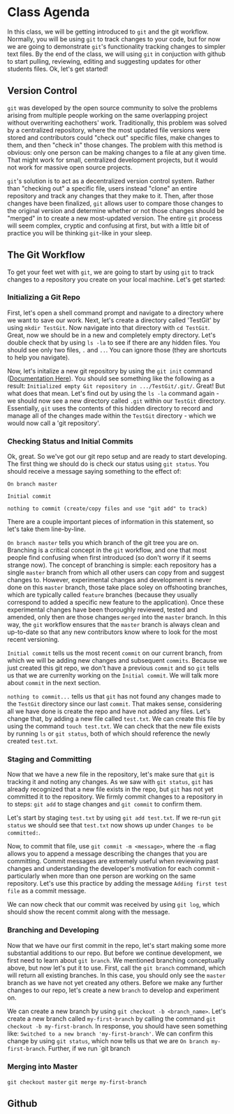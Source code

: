 # Class Agenda
In this class, we will be getting introduced to `git` and the git workflow.
Normally, you will be using `git` to track changes to your code, but for now we
are going to demonstrate `git`'s functionality tracking changes to simpler text
files.  By the end of the class, we will using `git` in conjuction with github
to start pulling, reviewing, editing and suggesting updates for other students
files.  Ok, let's get started!

## Version Control
`git` was developed by the open source community to solve the problems arising
from multiple people working on the same overlapping project without overwriting
eachothers' work.  Traditionally, this problem was solved by a centralized
repository, where the most updated file versions were stored and contributors
could "check out" specific files, make changes to them, and then "check in"
those changes.  The problem with this method is obvious: only one person can be
making changes to a file at any given time.  That might work for small,
centralized development projects, but it would not work for massive open source
projects.

`git`'s solution is to act as a decentralized version control system.  Rather than
"checking out" a specific file, users instead "clone" an entire repository and
track any changes that they make to it.  Then, after those changes have been
finalized, `git` allows user to compare those changes to the original version
and determine whether or not those changes should be "merged" in to create a new
most-updated version.  The entire `git` process will seem complex, cryptic and
confusing at first, but with a little bit of practice you will be thinking
`git`-like in your sleep.

## The Git Workflow
To get your feet wet with `git`, we are going to start by using `git` to track
changes to a repository you create on your local machine.  Let's get started:
### Initializing a Git Repo
First, let's open a shell command prompt and navigate to a directory where we
want to save our work.  Next, let's create a directory called 'TestGit' by using
`mkdir TestGit`.  Now navigate into that directory with `cd TestGit`.  Great,
now we should be in a new and completely empty directory.  Let's double check
that by using `ls -la` to see if there are any hidden files.  You should see
only two files, `.` and `..`.  You can ignore those (they are shortcuts to help
you navigate).

Now, let's initalize a new git repository by using the `git init` command
([Documentation Here](https://git-scm.com/docs/git-init)).  You should see
something like the following as a result: `Initialized empty Git repository in
.../TestGit/.git/`.  Great! But what does that mean.  Let's find out by using
the `ls -la` command again - we should now see a new directory called `.git`
within our `TestGit` directory. Essentially, `git` uses the contents of this
hidden directory to record and manage all of the changes made within the
`TestGit` directory - which we would now call a 'git repository'.  
### Checking Status and Initial Commits
Ok, great.  So we've got our git repo setup and are ready to start developing.
The first thing we should do is check our status using `git status`.  You should
receive a message saying something to the effect of:
```
On branch master

Initial commit

nothing to commit (create/copy files and use "git add" to track)
```
There are a couple important pieces of information in this statement, so let's
take them line-by-line.  

`On branch master` tells you which branch of the git tree you are on.  Branching
is a critical concept in the `git` workflow, and one that most people find
confusing when first introduced (so don't worry if it seems strange now).  The
concept of branching is simple: each repository has a single `master` branch
from which all other users can copy from and suggest changes to.  However,
experimental changes and development is never done on this `master` branch,
those take place soley on offshooting branches, which are typically called `feature`
branches (because they usually correspond to added a specific new feature to the
application). Once these experimental changes have been thoroughly reviewed,
tested and amended, only then are those changes `merged` into the `master`
branch.  In this way, the `git` workflow ensures that the `master` branch is
always clean and up-to-date so that any new contributors know where to look for
the most recent versioning.

`Initial commit` tells us the most recent `commit` on our current branch, from
which we will be adding new changes and subsequent `commits`.  Because we just
created this git repo, we don't have a previous `commit` and so `git` tells us
that we are currenlty working on the `Initial commit`.  We will talk more
about `commit` in the next section.

`nothing to commit...` tells us that `git` has not found any changes made to the
`TestGit` directory since our last `commit`.  That makes sense, considering all
we have done is create the repo and have not added any files.  Let's change
that, by adding a new file called `test.txt`.  We can create this file by using
the command `touch test.txt`.  We can check that the new file exists by running
`ls` or `git status`, both of which should reference the newly created
`test.txt`. 

### Staging and Committing
Now that we have a new file in the repository, let's make sure that `git` is
tracking it and noting any changes.  As we saw with `git status`, `git` has
already recognized that a new file exists in the repo, but `git` has not yet
committed it to the repository.  We firmly commit changes to a repository in to
steps: `git add` to stage changes and `git commit` to confirm them.  

Let's start by staging `test.txt` by using `git add test.txt`.  If we re-run
`git status` we should see that `test.txt` now shows up under `Changes to be
committed:`.  

Now, to commit that file, use `git commit -m <message>`, where the `-m` flag
allows you to append a message describing the changes that you are committing.
Commit messages are extremely useful when reviewing past changes and
understanding the developer's motivation for each commit - particularly when
more than one person are working on the same repository.  Let's use this
practice by adding the message `Adding first test file` as a commit message.

We can now check that our commit was received by using `git log`, which should
show the recent commit along with the message.

### Branching and Developing
Now that we have our first commit in the repo, let's start making some more
substantial additions to our repo.  But before we continue development, we first
need to learn about `git branch`.  We mentioned branching conceptually above,
but now let's put it to use.  First, call the `git branch` command, which will
return all existing branches.  In this case, you should only see the `master`
branch as we have not yet created any others.  Before we make any further
changes to our repo, let's create a new `branch` to develop and experiment on.

We can create a new branch  by using `git checkout -b <branch_name>`.  Let's create a new
branch called `my-first-branch` by calling the command `git checkout -b
my-first-branch`.  In response, you should have seen something like: `Switched
to a new branch 'my-first-branch'`.  We can confirm this change by using `git
status`, which now tells us that we are `On branch my-first-branch`.  Further,
if we run `git branch
### Merging into Master
`git checkout master`
`git merge my-first-branch`


## Github
